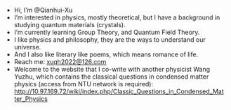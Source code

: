 -  Hi, I’m @Qianhui-Xu
-  I’m interested in physics, mostly theoretical, but I have a background in studying quantum materials (crystals).
-  I’m currently learning Group Theory, and Quantum Field Theory.
-  I like physics and philosophy, they are the ways to understand our universe.
-  And I also like literary like poems, which means romance of life.
-  Reach me: xuqh2022@126.com
-  Welcome to the website that I co-write with another physicist Wang Yuzhu, which contains the classical questions in condensed matter physics (access from NTU network is required):
   http://10.97.169.72/wiki/index.php/Classic_Questions_in_Condensed_Matter_Physics

<!---
Qianhui-Xu/Qianhui-Xu is a ✨ special ✨ repository because its `README.md` (this file) appears on your GitHub profile.
You can click the Preview link to take a look at your changes.
--->
